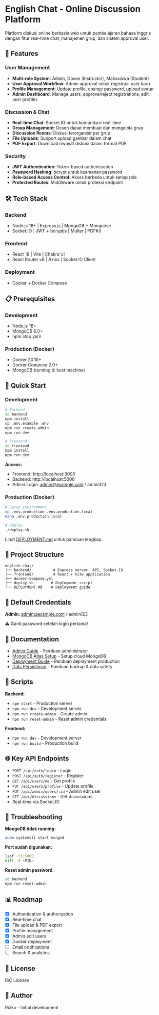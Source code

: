 # English Chat - Online Discussion Platform

Platform diskusi online berbasis web untuk pembelajaran bahasa Inggris dengan fitur real-time chat, manajemen grup, dan sistem approval user.

## 🌟 Features

### User Management
- **Multi-role System**: Admin, Dosen (Instructor), Mahasiswa (Student)
- **User Approval Workflow**: Admin approval untuk registrasi user baru
- **Profile Management**: Update profile, change password, upload avatar
- **Admin Dashboard**: Manage users, approve/reject registrations, edit user profiles

### Discussion & Chat
- **Real-time Chat**: Socket.IO untuk komunikasi real-time
- **Group Management**: Dosen dapat membuat dan mengelola grup
- **Discussion Rooms**: Diskusi terorganisir per grup
- **File Uploads**: Support upload gambar dalam chat
- **PDF Export**: Download riwayat diskusi dalam format PDF

### Security
- **JWT Authentication**: Token-based authentication
- **Password Hashing**: bcrypt untuk keamanan password
- **Role-based Access Control**: Akses berbeda untuk setiap role
- **Protected Routes**: Middleware untuk proteksi endpoint

## 🛠️ Tech Stack

### Backend
- Node.js 18+ | Express.js | MongoDB + Mongoose
- Socket.IO | JWT + bcryptjs | Multer | PDFKit

### Frontend
- React 18 | Vite | Chakra UI
- React Router v6 | Axios | Socket.IO Client

### Deployment
- Docker + Docker Compose

## 📋 Prerequisites

### Development
- Node.js 18+
- MongoDB 6.0+
- npm atau yarn

### Production (Docker)
- Docker 20.10+
- Docker Compose 2.0+
- MongoDB (running di host machine)

## 🚀 Quick Start

### Development

```bash
# Backend
cd backend
npm install
cp .env.example .env
npm run create-admin
npm run dev

# Frontend
cd frontend
npm install
npm run dev
```

**Access:**
- Frontend: http://localhost:3000
- Backend: http://localhost:5000
- Admin Login: admin@example.com / admin123

### Production (Docker)

```bash
# Setup environment
cp .env.production .env.production.local
nano .env.production.local

# Deploy
./deploy.sh
```

Lihat [DEPLOYMENT.md](DEPLOYMENT.md) untuk panduan lengkap.

## 📁 Project Structure

```
english-chat/
├── backend/          # Express server, API, Socket.IO
├── frontend/         # React + Vite application
├── docker-compose.yml
├── deploy.sh        # Deployment script
└── DEPLOYMENT.md    # Deployment guide
```

## 🔑 Default Credentials

**Admin:** admin@example.com / admin123

⚠️ Ganti password setelah login pertama!

## 📖 Documentation

- [Admin Guide](ADMIN_GUIDE.md) - Panduan administrator
- [MongoDB Atlas Setup](MONGODB_ATLAS_SETUP.md) - Setup cloud MongoDB
- [Deployment Guide](DEPLOYMENT.md) - Panduan deployment production
- [Data Persistence](DATA_PERSISTENCE.md) - Panduan backup & data safety

## 🔧 Scripts

**Backend:**
- `npm start` - Production server
- `npm run dev` - Development server
- `npm run create-admin` - Create admin
- `npm run reset-admin` - Reset admin credentials

**Frontend:**
- `npm run dev` - Development server
- `npm run build` - Production build

## 🌐 Key API Endpoints

- `POST /api/auth/login` - Login
- `POST /api/auth/register` - Register
- `GET /api/users/me` - Get profile
- `PUT /api/users/profile` - Update profile
- `PUT /api/admin/users/:id` - Admin edit user
- `GET /api/discussions` - Get discussions
- Real-time via Socket.IO

## 🐛 Troubleshooting

**MongoDB tidak running:**
```bash
sudo systemctl start mongod
```

**Port sudah digunakan:**
```bash
lsof -ti:5000
kill -9 <PID>
```

**Reset admin password:**
```bash
cd backend
npm run reset-admin
```

## 📊 Roadmap

- [x] Authentication & authorization
- [x] Real-time chat
- [x] File upload & PDF export
- [x] Profile management
- [x] Admin edit users
- [x] Docker deployment
- [ ] Email notifications
- [ ] Search & analytics

## 📄 License

ISC License

## 👥 Author

Rizko - Initial development
